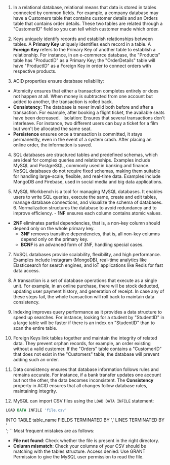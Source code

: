 1. In a relational database, relational means that data is stored in tables connected by common fields. For example, a company database may have a Customers table that contains customer details and an Orders table that contains order details. These two tables are related through a "CustomerID" field so you can tell which customer made which order.

2. Keys uniquely identify records and establish relationships between tables. A **Primary Key** uniquely identifies each record in a table. A **Foreign Key** refers to the Primary Key of another table to establish a relationship. For instance, in an e-commerce database, the "Products" table has "ProductID" as a Primary Key; the "OrderDetails" table will have "ProductID" as a Foreign Key in order to connect orders with respective products.

3. ACID properties ensure database reliability: 
  - Atomicity ensures that either a transaction completes entirely or does not happen at all. When money is subtracted from one account but added to another, the transaction is rolled back.
- **Consistency:** The database is never invalid both before and after a transaction. For example, after booking a flight ticket, the available seats have been decreased.  
Isolation: Ensures that several transactions don't interleave. For instance, two different users can buy a ticket for a film but won't be allocated the same seat.
- **Persistence** ensures once a transaction is committed, it stays permanently, even in the event of a system crash. After placing an online order, the information is saved.

4. SQL databases are structured tables and predefined schemas, which are ideal for complex queries and relationships. Examples include MySQL and PostgreSQL, commonly used in banking and finance. NoSQL databases do not require fixed schemas, making them suitable for handling large-scale, flexible, and real-time data. Examples include MongoDB and Firebase, used in social media and big data applications.

5. MySQL Workbench is a tool for managing MySQL databases. It enables users to write SQL queries, execute the same, create and edit tables, manage database connections, and visualize the schema of databases. 6. Normalization structures the database to avoid redundancy and to improve efficiency.  - **1NF** ensures each column contains atomic values.
- **2NF** eliminates partial dependencies, that is, a non-key column should depend only on the whole primary key.  
   - **3NF** removes transitive dependencies, that is, all non-key columns depend only on the primary key.  
   - **BCNF** is an advanced form of 3NF, handling special cases.

7. NoSQL databases provide scalability, flexibility, and high performance. Examples include Instagram (MongoDB), real-time analytics like Elasticsearch for search engines, and IoT applications like Redis for fast data access.

8. A transaction is a set of database operations that execute as a single unit. For example, in an online purchase, there will be stock deducted, updating user payment history, and generation of receipt. In case any of these steps fail, the whole transaction will roll back to maintain data consistency.

9. Indexing improves query performance as it provides a data structure to speed up searches. For instance, looking for a student by "StudentID" in a large table will be faster if there is an index on "StudentID" than to scan the entire table.

10. Foreign Keys link tables together and maintain the integrity of related data. They prevent orphan records, for example, an order existing without a valid customer. If the "Orders" table contains a "CustomerID" that does not exist in the "Customers" table, the database will prevent adding such an order.

11. Data consistency ensures that database information follows rules and remains accurate. For instance, if a bank transfer updates one account but not the other, the data becomes inconsistent. The **Consistency** property in ACID ensures that all changes follow database rules, maintaining integrity.  

12. MySQL can import CSV files using the `LOAD DATA INFILE` statement:  
   ```sql
   LOAD DATA INFILE 'file.csv'
```
INTO TABLE table_name 
   FIELDS TERMINATED BY ',' 
   LINES TERMINATED BY '\
';
   ``
   Most frequent mistakes are as follows:
   - **File not found**: Check whether the file is present in the right directory.  
   - **Column mismatch**: Check your columns of your CSV should be matching with the tables structure.
Access denied: Use GRANT Permission to give the MySQL user permission to read the file.

